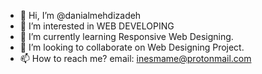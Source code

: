 - 👋 Hi, I’m @danialmehdizadeh
- 👀 I’m interested in WEB DEVELOPING
- 🌱 I’m currently learning Responsive Web Designing.
- 💞️ I’m looking to collaborate on Web Designing Project.
- 📫 How to reach me? email: inesmame@protonmail.com


<!---
danialmehdizadeh/danialmehdizadeh is a ✨ special ✨ repository because its `README.md` (this file) appears on your GitHub profile.
You can click the Preview link to take a look at your changes.
--->
